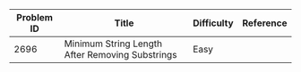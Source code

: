 | Problem ID | Title | Difficulty | Reference
| --- | --- | --- | ---
| 2696 | Minimum String Length After Removing Substrings | Easy | 
